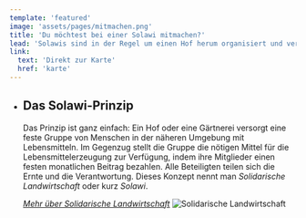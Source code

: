 ```yaml
---
template: 'featured'
image: 'assets/pages/mitmachen.png'
title: 'Du möchtest bei einer Solawi mitmachen?'
lead: 'Solawis sind in der Regel um einen Hof herum organisiert und versorgen mehrere Abholstellen mit Lebensmitteln. Um teilzunehmen musst Du Mitglied einer Solawi werden, die eine Abholstelle in Deiner Nähe hat. Unsere interaktive Karte kann Dir dabei helfen, eine Solawi in Deiner Region zu finden.'
link:
  text: 'Direkt zur Karte'
  href: 'karte'
---
```


- ## Das Solawi-Prinzip

  Das Prinzip ist ganz einfach: Ein Hof oder eine Gärtnerei versorgt eine feste Gruppe von Menschen in der näheren Umgebung mit Lebensmitteln. Im Gegenzug stellt die Gruppe die nötigen Mittel für die Lebensmittel­erzeugung zur Verfügung, indem ihre Mitglieder einen festen monatlichen Beitrag bezahlen. Alle Beteiligten teilen sich die Ernte und die Verantwortung. Dieses Konzept nennt man _Solidarische Landwirtschaft_ oder kurz _Solawi_.

  _[Mehr über Solidarische Landwirtschaft](solawi)_
  ![Solidarische Landwirtschaft](/img/solawi_circle.png)
